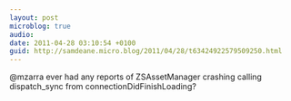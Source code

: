 ```yaml
---
layout: post
microblog: true
audio: 
date: 2011-04-28 03:10:54 +0100
guid: http://samdeane.micro.blog/2011/04/28/t63424922579509250.html
---
```

@mzarra ever had any reports of ZSAssetManager crashing calling dispatch_sync from connectionDidFinishLoading?

